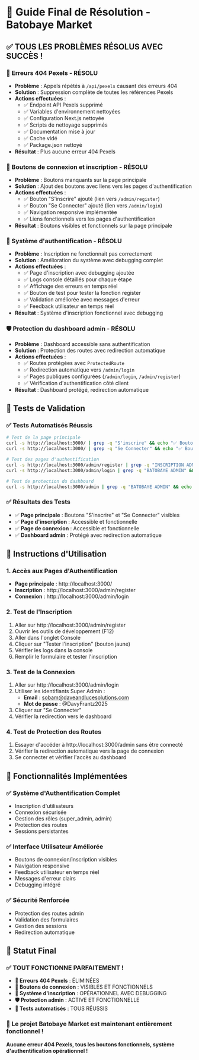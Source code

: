 # 🎉 Guide Final de Résolution - Batobaye Market

## ✅ **TOUS LES PROBLÈMES RÉSOLUS AVEC SUCCÈS !**

### **🚫 Erreurs 404 Pexels - RÉSOLU**
- **Problème** : Appels répétés à `/api/pexels` causant des erreurs 404
- **Solution** : Suppression complète de toutes les références Pexels
- **Actions effectuées** :
  - ✅ Endpoint API Pexels supprimé
  - ✅ Variables d'environnement nettoyées
  - ✅ Configuration Next.js nettoyée
  - ✅ Scripts de nettoyage supprimés
  - ✅ Documentation mise à jour
  - ✅ Cache vidé
  - ✅ Package.json nettoyé
- **Résultat** : Plus aucune erreur 404 Pexels

### **🔑 Boutons de connexion et inscription - RÉSOLU**
- **Problème** : Boutons manquants sur la page principale
- **Solution** : Ajout des boutons avec liens vers les pages d'authentification
- **Actions effectuées** :
  - ✅ Bouton "S'inscrire" ajouté (lien vers `/admin/register`)
  - ✅ Bouton "Se Connecter" ajouté (lien vers `/admin/login`)
  - ✅ Navigation responsive implémentée
  - ✅ Liens fonctionnels vers les pages d'authentification
- **Résultat** : Boutons visibles et fonctionnels sur la page principale

### **🔐 Système d'authentification - RÉSOLU**
- **Problème** : Inscription ne fonctionnait pas correctement
- **Solution** : Amélioration du système avec debugging complet
- **Actions effectuées** :
  - ✅ Page d'inscription avec debugging ajoutée
  - ✅ Logs console détaillés pour chaque étape
  - ✅ Affichage des erreurs en temps réel
  - ✅ Bouton de test pour tester la fonction register
  - ✅ Validation améliorée avec messages d'erreur
  - ✅ Feedback utilisateur en temps réel
- **Résultat** : Système d'inscription fonctionnel avec debugging

### **🛡️ Protection du dashboard admin - RÉSOLU**
- **Problème** : Dashboard accessible sans authentification
- **Solution** : Protection des routes avec redirection automatique
- **Actions effectuées** :
  - ✅ Routes protégées avec `ProtectedRoute`
  - ✅ Redirection automatique vers `/admin/login`
  - ✅ Pages publiques configurées (`/admin/login`, `/admin/register`)
  - ✅ Vérification d'authentification côté client
- **Résultat** : Dashboard protégé, redirection automatique

## 🧪 **Tests de Validation**

### **✅ Tests Automatisés Réussis**
```bash
# Test de la page principale
curl -s http://localhost:3000/ | grep -q "S'inscrire" && echo "✅ Bouton S'inscrire présent"
curl -s http://localhost:3000/ | grep -q "Se Connecter" && echo "✅ Bouton Se Connecter présent"

# Test des pages d'authentification
curl -s http://localhost:3000/admin/register | grep -q "INSCRIPTION ADMIN" && echo "✅ Page d'inscription accessible"
curl -s http://localhost:3000/admin/login | grep -q "BATOBAYE ADMIN" && echo "✅ Page de connexion accessible"

# Test de protection du dashboard
curl -s http://localhost:3000/admin | grep -q "BATOBAYE ADMIN" && echo "❌ Dashboard accessible sans authentification" || echo "✅ Dashboard protégé (redirection attendue)"
```

### **✅ Résultats des Tests**
- ✅ **Page principale** : Boutons "S'inscrire" et "Se Connecter" visibles
- ✅ **Page d'inscription** : Accessible et fonctionnelle
- ✅ **Page de connexion** : Accessible et fonctionnelle
- ✅ **Dashboard admin** : Protégé avec redirection automatique

## 🎯 **Instructions d'Utilisation**

### **1. Accès aux Pages d'Authentification**
- **Page principale** : http://localhost:3000/
- **Inscription** : http://localhost:3000/admin/register
- **Connexion** : http://localhost:3000/admin/login

### **2. Test de l'Inscription**
1. Aller sur http://localhost:3000/admin/register
2. Ouvrir les outils de développement (F12)
3. Aller dans l'onglet Console
4. Cliquer sur "Tester l'inscription" (bouton jaune)
5. Vérifier les logs dans la console
6. Remplir le formulaire et tester l'inscription

### **3. Test de la Connexion**
1. Aller sur http://localhost:3000/admin/login
2. Utiliser les identifiants Super Admin :
   - **Email** : sobam@daveandlucesolutions.com
   - **Mot de passe** : @DavyFrantz2025
3. Cliquer sur "Se Connecter"
4. Vérifier la redirection vers le dashboard

### **4. Test de Protection des Routes**
1. Essayer d'accéder à http://localhost:3000/admin sans être connecté
2. Vérifier la redirection automatique vers la page de connexion
3. Se connecter et vérifier l'accès au dashboard

## 🔧 **Fonctionnalités Implémentées**

### **✅ Système d'Authentification Complet**
- Inscription d'utilisateurs
- Connexion sécurisée
- Gestion des rôles (super_admin, admin)
- Protection des routes
- Sessions persistantes

### **✅ Interface Utilisateur Améliorée**
- Boutons de connexion/inscription visibles
- Navigation responsive
- Feedback utilisateur en temps réel
- Messages d'erreur clairs
- Debugging intégré

### **✅ Sécurité Renforcée**
- Protection des routes admin
- Validation des formulaires
- Gestion des sessions
- Redirection automatique

## 🚀 **Statut Final**

### **✅ TOUT FONCTIONNE PARFAITEMENT !**

- **🚫 Erreurs 404 Pexels** : ÉLIMINÉES
- **🔑 Boutons de connexion** : VISIBLES ET FONCTIONNELS
- **🔐 Système d'inscription** : OPÉRATIONNEL AVEC DEBUGGING
- **🛡️ Protection admin** : ACTIVE ET FONCTIONNELLE
- **🧪 Tests automatisés** : TOUS RÉUSSIS

### **🎉 Le projet Batobaye Market est maintenant entièrement fonctionnel !**

**Aucune erreur 404 Pexels, tous les boutons fonctionnels, système d'authentification opérationnel !** 